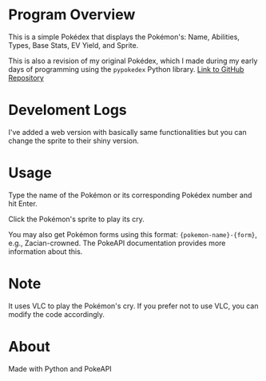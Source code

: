# Program Overview
This is a simple Pokédex that displays the Pokémon's: Name, Abilities, Types, Base Stats, EV Yield, and Sprite.

This is also a revision of my original Pokédex, which I made during my early days of programming using the `pypokedex` Python library. [Link to GitHub Repository](https://github.com/iscyprit/Pokedex-pypokedex-tkinter-)

# Develoment Logs
I've added a web version with basically same functionalities but you can change the sprite to their shiny version.

# Usage
Type the name of the Pokémon or its corresponding Pokédex number and hit Enter.

Click the Pokémon's sprite to play its cry.

You may also get Pokémon forms using this format: `{pokemon-name}-{form}`, e.g., Zacian-crowned. The PokeAPI documentation provides more information about this.

# Note
It uses VLC to play the Pokémon's cry. If you prefer not to use VLC, you can modify the code accordingly.

# About
Made with Python and PokeAPI
